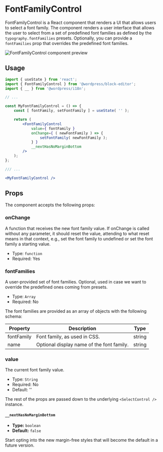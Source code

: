 # FontFamilyControl

FontFamilyControl is a React component that renders a UI that allows users to select a font family.
The component renders a user interface that allows the user to select from a set of predefined font families as defined by the `typography.fontFamilies` presets.
Optionally, you can provide a `fontFamilies` prop that overrides the predefined font families.

![FontFamilyControl component preview](https://i.imgur.com/blS5iA3.png)

## Usage

```jsx
import { useState } from 'react';
import { FontFamilyControl } from '@wordpress/block-editor';
import { __ } from '@wordpress/i18n';

// ...

const MyFontFamilyControl = () => {
	const [ fontFamily, setFontFamily ] = useState( '' );

	return (
		<FontFamilyControl
			value={ fontFamily }
			onChange={ ( newFontFamily ) => {
				setFontFamily( newFontFamily );
			} }
			__nextHasNoMarginBottom
		/>
	);
};

/// ...

<MyFontFamilyControl />
```

## Props

The component accepts the following props:

### onChange

A function that receives the new font family value.
If onChange is called without any parameter, it should reset the value, attending to what reset means in that context, e.g., set the font family to undefined or set the font family a starting value.

- Type: `function`
- Required: Yes

### fontFamilies

A user-provided set of font families.
Optional, used in case we want to override the predefined ones coming from presets.

- Type: `Array`
- Required: No

The font families are provided as an array of objects with the following schema:

| Property   | Description                               | Type   |
| ---------- | ----------------------------------------- | ------ |
| fontFamily | Font family, as used in CSS.              | string |
| name       | Optional display name of the font family. | string |

### value

The current font family value.

- Type: `String`
- Required: No
- Default: ''

The rest of the props are passed down to the underlying `<SelectControl />` instance.

#### `__nextHasNoMarginBottom`

-   **Type:** `boolean`
-   **Default:** `false`

Start opting into the new margin-free styles that will become the default in a future version.
